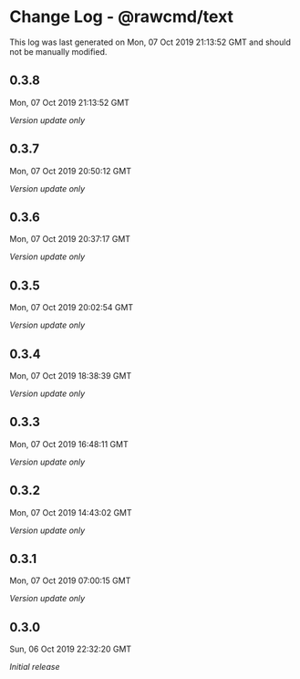 # Change Log - @rawcmd/text

This log was last generated on Mon, 07 Oct 2019 21:13:52 GMT and should not be manually modified.

## 0.3.8
Mon, 07 Oct 2019 21:13:52 GMT

*Version update only*

## 0.3.7
Mon, 07 Oct 2019 20:50:12 GMT

*Version update only*

## 0.3.6
Mon, 07 Oct 2019 20:37:17 GMT

*Version update only*

## 0.3.5
Mon, 07 Oct 2019 20:02:54 GMT

*Version update only*

## 0.3.4
Mon, 07 Oct 2019 18:38:39 GMT

*Version update only*

## 0.3.3
Mon, 07 Oct 2019 16:48:11 GMT

*Version update only*

## 0.3.2
Mon, 07 Oct 2019 14:43:02 GMT

*Version update only*

## 0.3.1
Mon, 07 Oct 2019 07:00:15 GMT

*Version update only*

## 0.3.0
Sun, 06 Oct 2019 22:32:20 GMT

*Initial release*

